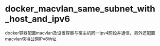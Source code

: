 # docker_macvlan_same_subnet_with_host_and_ipv6
docker容器配置macvlan及设置容器与宿主机同一ipv4网段并通信，另外还配置macvlan获得公网IPv6地址
